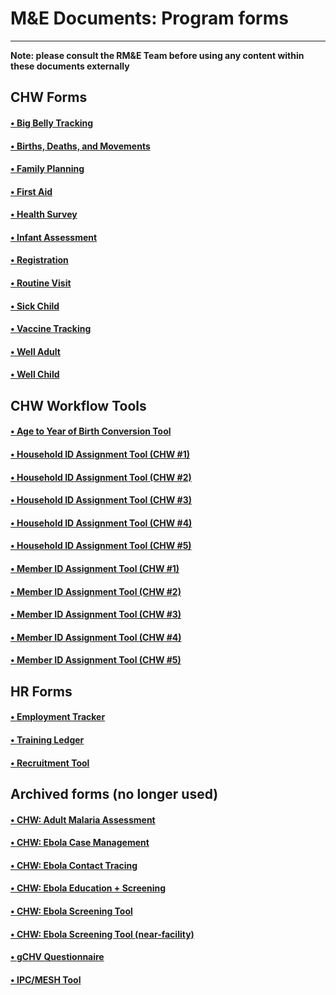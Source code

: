 M&E Documents: Program forms
============================
****************************

**Note: please consult the RM&E Team before using any content within these documents externally**

CHW Forms
---------
#### [&bull; Big Belly Tracking](https://drive.google.com/open?id=0BwzcZZmQ5MkFUDZUa2c5WG1ZOEk)
#### [&bull; Births, Deaths, and Movements](https://drive.google.com/open?id=0BwzcZZmQ5MkFRWRqTkpBQjZCdFU)
#### [&bull; Family Planning](https://drive.google.com/open?id=0BwzcZZmQ5MkFVkJWQndzTjktbFE)
#### [&bull; First Aid](https://drive.google.com/open?id=0BwzcZZmQ5MkFRnNDMWZ0a0YtX2M)
#### [&bull; Health Survey](https://drive.google.com/open?id=0BwzcZZmQ5MkFa3NUZmI2M19iTG8)
#### [&bull; Infant Assessment](https://drive.google.com/open?id=0BwzcZZmQ5MkFRFFZQ2NRcHI3eTg)
#### [&bull; Registration](https://drive.google.com/open?id=0BwzcZZmQ5MkFWVVHNjdITGNIejg)
#### [&bull; Routine Visit](https://drive.google.com/open?id=0BwzcZZmQ5MkFRl82WXlrOVgzbmc)
#### [&bull; Sick Child](https://drive.google.com/open?id=0BwzcZZmQ5MkFMDRTMVRvdXJkSEE)
#### [&bull; Vaccine Tracking](https://drive.google.com/open?id=0BwzcZZmQ5MkFVVl6eHprTkQ0QXc)
#### [&bull; Well Adult](https://drive.google.com/open?id=0BwzcZZmQ5MkFXzN6WU5nSXZuM1U)
#### [&bull; Well Child](https://drive.google.com/open?id=0BwzcZZmQ5MkFbVVQYzR0WGtrODA)

CHW Workflow Tools
------------------
#### [&bull; Age to Year of Birth Conversion Tool](https://drive.google.com/open?id=0BwzcZZmQ5MkFa2h2d2ZrOU5Oa3c)
#### [&bull; Household ID Assignment Tool (CHW #1)](https://drive.google.com/open?id=0BwzcZZmQ5MkFcm04NHBUdnZJRzg)
#### [&bull; Household ID Assignment Tool (CHW #2)](https://drive.google.com/open?id=0BwzcZZmQ5MkFUngyanFJWTJtcnM)
#### [&bull; Household ID Assignment Tool (CHW #3)](https://drive.google.com/open?id=0BwzcZZmQ5MkFc2xvajBCMlJYV3c)
#### [&bull; Household ID Assignment Tool (CHW #4)](https://drive.google.com/open?id=0BwzcZZmQ5MkFM3d3YnJ2OVhLMlk)
#### [&bull; Household ID Assignment Tool (CHW #5)](https://drive.google.com/open?id=0BwzcZZmQ5MkFOHE4bE1DWGlwa00)
#### [&bull; Member ID Assignment Tool (CHW #1)](https://drive.google.com/open?id=0BwzcZZmQ5MkFOUJQaEk0eW1Jb0E)
#### [&bull; Member ID Assignment Tool (CHW #2)](https://drive.google.com/open?id=0BwzcZZmQ5MkFSGJvOVBkdklsaWs)
#### [&bull; Member ID Assignment Tool (CHW #3)](https://drive.google.com/open?id=0BwzcZZmQ5MkFYV9pd1FmTS1VUDQ)
#### [&bull; Member ID Assignment Tool (CHW #4)](https://drive.google.com/open?id=0BwzcZZmQ5MkFVmY4QUxNR1FhcFE)
#### [&bull; Member ID Assignment Tool (CHW #5)](https://drive.google.com/open?id=0BwzcZZmQ5MkFMHBYRFhMWGRvczg)

HR Forms
--------
#### [&bull; Employment Tracker](https://drive.google.com/open?id=0BwzcZZmQ5MkFVk1QTHE3a1Vnczg)
#### [&bull; Training Ledger](https://drive.google.com/open?id=0BwzcZZmQ5MkFQ2haN3AwZ2RDcjQ)
#### [&bull; Recruitment Tool](https://drive.google.com/open?id=0BwzcZZmQ5MkFcFNmYUZjRUFWdHc)

Archived forms (no longer used)
-------------------------------
#### [&bull; CHW: Adult Malaria Assessment](https://drive.google.com/open?id=0BwzcZZmQ5MkFdDFZTC0zdEIzQms)
#### [&bull; CHW: Ebola Case Management](https://drive.google.com/open?id=0BwzcZZmQ5MkFeWJlRnJ4WHdsTmc)
#### [&bull; CHW: Ebola Contact Tracing](https://drive.google.com/open?id=0BwzcZZmQ5MkFR0lScTZmYUlXeXc)
#### [&bull; CHW: Ebola Education + Screening](https://drive.google.com/open?id=0BwzcZZmQ5MkFS05QWDJfd3hqWEk)
#### [&bull; CHW: Ebola Screening Tool](https://drive.google.com/open?id=0BwzcZZmQ5MkFblhoM0syZ0lTQ3c)
#### [&bull; CHW: Ebola Screening Tool (near-facility)](https://drive.google.com/open?id=0BwzcZZmQ5MkFR3F4cGVieDFqU3c)
#### [&bull; gCHV Questionnaire](https://drive.google.com/open?id=0BwzcZZmQ5MkFTXdSdlhobzF1TFE)
#### [&bull; IPC/MESH Tool](https://drive.google.com/open?id=0BwzcZZmQ5MkFWkFCd1ctMTJHRU0)
